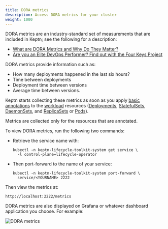 ```yaml
---
title: DORA metrics
description: Access DORA metrics for your cluster
weight: 1000
---
```


DORA metrics are an industry-standard set of measurements
that are included in Keptn;
see the following for a description:

- [What are DORA Metrics and Why Do They Matter?](https://codeclimate.com/blog/dora-metrics)
- [Are you an Elite DevOps Performer?
   Find out with the Four Keys Project](https://cloud.google.com/blog/products/devops-sre/using-the-four-keys-to-measure-your-devops-performance)

DORA metrics provide information such as:

- How many deployments happened in the last six hours?
- Time between deployments
- Deployment time between versions
- Average time between versions.

Keptn starts collecting these metrics
as soon as you apply
[basic annotations](./integrate.md#basic-annotations)
to the
[workload](https://kubernetes.io/docs/concepts/workloads/)
resources
([Deployments](https://kubernetes.io/docs/concepts/workloads/controllers/deployment/),
[StatefulSets](https://kubernetes.io/docs/concepts/workloads/controllers/statefulset/),
[DaemonSets](https://kubernetes.io/docs/concepts/workloads/controllers/daemonset/),
and
[ReplicaSets](https://kubernetes.io/docs/concepts/workloads/controllers/replicaset/)
or
[Pods](https://kubernetes.io/docs/concepts/workloads/pods/)).

Metrics are collected only for the resources that are annotated.

To view DORA metrics, run the following two commands:

- Retrieve the service name with:

  ```shell
  kubectl -n keptn-lifecycle-toolkit-system get service \
    -l control-plane=lifecycle-operator
  ```

- Then port-forward to the name of your service:

  ```shell
  kubectl -n keptn-lifecycle-toolkit-system port-forward \
    service/<YOURNAME> 2222
  ```

Then view the metrics at:

  ```shell
  http://localhost:2222/metrics
  ```

DORA metrics are also displayed on Grafana
or whatever dashboard application you choose.
For example:

![DORA metrics](../assets/dynatrace_dora_dashboard.png)
